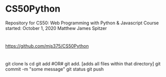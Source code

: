 # CS50Python
Repository for CS50: Web Programming with Python &amp; Javascript
Course started: October 1, 2020
Matthew James Spitzer

#
https://github.com/mjs375/CS50Python
#

git clone <repository url>
  ls
  cd <repository name>
  git add <filename> #OR# git add.   [adds all files within that directory]
  git commit -m "some message"
  git status
  git push
